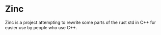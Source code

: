 # Zinc

Zinc is a project attempting to rewrite some parts of the rust std in C++ for easier use by people who use C++.

